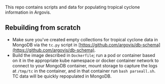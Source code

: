 This repo contains scripts and data for populating tropical cyclone information in Argovis.

## Rebuilding from scratch

 - Make sure you've created empty collections for tropical cyclone data in MongoDB via the `tc.py` script in [https://github.com/argovis/db-schema](https://github.com/argovis/db-schema).
 - Build the image described in `Dockerfile`; run a pod or container based on it in the appropriate kube namespace or docker container network to connect to your MongoDB container, mount storage to capture the logs at `/tmp/tc` in the container, and in that container run `bash parseall.sh`. TC data will be quickly repopulated in MongoDB.